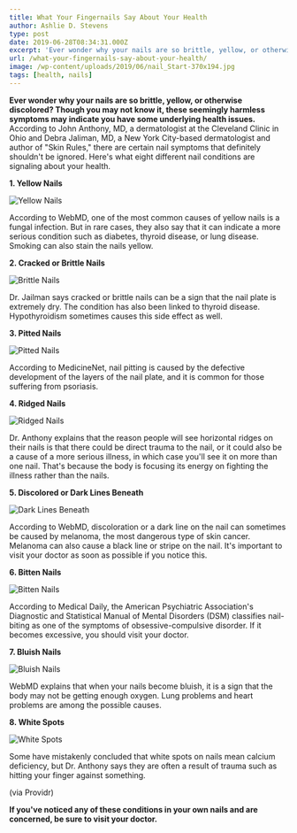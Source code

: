```yaml
---
title: What Your Fingernails Say About Your Health
author: Ashlie D. Stevens
type: post
date: 2019-06-28T08:34:31.000Z
excerpt: 'Ever wonder why your nails are so brittle, yellow, or otherwise discolored? Though you may not know it, these seemingly harmless symptoms may indicate you have some underlying health issues.'
url: /what-your-fingernails-say-about-your-health/
image: /wp-content/uploads/2019/06/nail_Start-370x194.jpg
tags: [health, nails]
---
```


**Ever wonder why your nails are so brittle, yellow, or otherwise discolored? Though you may not know it, these seemingly harmless symptoms may indicate you have some underlying health issues.**  According to John Anthony, MD, a dermatologist at the Cleveland Clinic in Ohio and Debra Jaliman, MD, a New York City-based dermatologist and author of "Skin Rules," there are certain nail symptoms that definitely shouldn't be ignored. Here's what eight different nail conditions are signaling about your health.

**1. Yellow Nails**

![Yellow Nails](/wp-content/uploads/2019/06/Yellow-Nails-300x225.jpg)

According to WebMD, one of the most common causes of yellow nails is a fungal infection. But in rare cases, they also say that it can indicate a more serious condition such as diabetes, thyroid disease, or lung disease. Smoking can also stain the nails yellow.

**2. Cracked or Brittle Nails**

![Brittle Nails](/wp-content/uploads/2019/06/Brittle-Nails-300x300.jpg)

Dr. Jailman says cracked or brittle nails can be a sign that the nail plate is extremely dry. The condition has also been linked to thyroid disease. Hypothyroidism sometimes causes this side effect as well.

**3. Pitted Nails**

![Pitted Nails](/wp-content/uploads/2019/06/Pitted-Nails-300x200.jpg)

According to MedicineNet, nail pitting is caused by the defective development of the layers of the nail plate, and it is common for those suffering from psoriasis.

**4. Ridged Nails**

![Ridged Nails](/wp-content/uploads/2019/06/Ridged-Nails-300x200.jpg)

Dr. Anthony explains that the reason people will see horizontal ridges on their nails is that there could be direct trauma to the nail, or it could also be a cause of a more serious illness, in which case you'll see it on more than one nail. That's because the body is focusing its energy on fighting the illness rather than the nails.

**5. Discolored or Dark Lines Beneath**

![Dark Lines Beneath](/wp-content/uploads/2019/06/Dark-Lines-Beneath-300x200.jpg)

According to WebMD, discoloration or a dark line on the nail can sometimes be caused by melanoma, the most dangerous type of skin cancer. Melanoma can also cause a black line or stripe on the nail. It's important to visit your doctor as soon as possible if you notice this.

**6. Bitten Nails**

![Bitten Nails](/wp-content/uploads/2019/06/Bitten-Nails-300x200.jpg)

According to Medical Daily, the American Psychiatric Association's Diagnostic and Statistical Manual of Mental Disorders (DSM) classifies nail-biting as one of the symptoms of obsessive-compulsive disorder. If it becomes excessive, you should visit your doctor.

**7. Bluish Nails**

![Bluish Nails](/wp-content/uploads/2019/06/Bluish-Nails-300x226.jpg)

WebMD explains that when your nails become bluish, it is a sign that the body may not be getting enough oxygen. Lung problems and heart problems are among the possible causes.

**8. White Spots**

![White Spots](/wp-content/uploads/2019/06/White-Spots-300x199.jpg)

Some have mistakenly concluded that white spots on nails mean calcium deficiency, but Dr. Anthony says they are often a result of trauma such as hitting your finger against something.

  (via Providr)

**If you've noticed any of these conditions in your own nails and are concerned, be sure to visit your doctor.**
